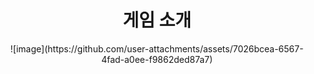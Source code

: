 <div align="center">
    <h1>
      게임 소개 
    </h1>
</div>



<div align="center">
    ![image](https://github.com/user-attachments/assets/7026bcea-6567-4fad-a0ee-f9862ded87a7)
</div>
